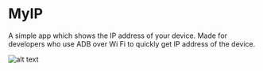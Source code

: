 # MyIP
A simple app which shows the IP address of your device. Made for developers who use ADB over Wi Fi to quickly get IP address of the device.

![alt text](https://imgur.com/6JUEFwy)
